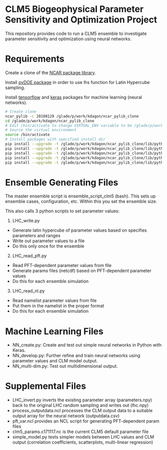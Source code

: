 # CLM5 Biogeophysical Parameter Sensitivity and Optimization Project

This repository provides code to run a CLM5 ensemble to investigate parameter sensitivity and optimization using neural networks.

# Requirements

Create a clone of the [NCAR package library](https://www2.cisl.ucar.edu/resources/computational-systems/cheyenne/software/python).

Install [pyDOE package](https://pythonhosted.org/pyDOE/randomized.html#latin-hypercube) in order to use lhs function for Latin Hypercube sampling.

Install [tensorflow](https://www.tensorflow.org/) and [keras](https://keras.io/) packages for machine learning (neural networks).

```bash
# Create clone
ncar_pylib -c 20180129 /glade/p/work/kdagon/ncar_pylib_clone
cd /glade/p/work/kdagon/ncar_pylib_clone
# Edit /bin/activate to change VIRTUAL_ENV variable to be /glade/p/work/kdagon/ncar_pylib_clone
# Source the virtual environment
source /bin/activate
# Install packages with specified install dir
pip install --upgrade -t /glade/p/work/kdagon/ncar_pylib_clone/lib/python3.6/site-packages pip
pip install --upgrade -t /glade/p/work/kdagon/ncar_pylib_clone/lib/python3.6/site-packages pyDOE
pip install --upgrade -t /glade/p/work/kdagon/ncar_pylib_clone/lib/python3.6/site-packages tensorflow
pip install --upgrade -t /glade/p/work/kdagon/ncar_pylib_clone/lib/python3.6/site-packages keras
pip install --upgrade -t /glade/p/work/kdagon/ncar_pylib_clone/lib/python3.6/site-packages pandas
```

# Ensemble Generating Files

The master ensemble script is ensemble_script_clm5 (bash). This sets up ensemble cases, configuration, etc. Within this you set the ensemble size.

This also calls 3 python scripts to set parameter values:

1) LHC_write.py

* Generate latin hypercube of parameter values based on specifies parameters and ranges
* Write out parameter values to a file
* Do this only once for the ensemble

2) LHC_read_pft.py

* Read PFT-dependent parameter values from file
* Generate params files (netcdf) based on PFT-dependent parameter values
* Do this for each ensemble simulation

3) LHC_read_nl.py

* Read namelist parameter values from file
* Put them in the namelist in the proper format
* Do this for each ensemble simulation

# Machine Learning Files

* NN_create.py: Create and test out simple neural networks in Python with Keras.
* NN_develop.py: Further refine and train neural networks using parameter values and CLM model output.
* NN_multi-dim.py: Test out multidimensional output.

# Supplemental Files

* LHC_invert.py inverts the existing parameter array (parameters.npy) back to the original LHC random sampling and writes out (lhc.npy)
* process_outputdata.ncl processes the CLM output data to a suitable output array for the neural network (outputdata.csv)
* pft_var.ncl provides an NCL script for generating PFT-dependent param files
* clm5_params.c171117.nc is the current CLM5 default parameter file
* simple_model.py tests simpler models between LHC values and CLM output (correlation coefficients, scatterplots, multi-linear regression)

